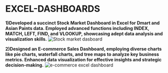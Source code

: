 # EXCEL-DASHBOARDS
**1)Developed a succinct Stock Market Dashboard in Excel for Dmart and Asian Paints data. Employed advanced functions including INDEX, MATCH, LEFT, FIND, and VLOOKUP, showcasing adept data analysis and visualization skills.**
![Stock market dasboard](https://github.com/Sanya-Arora-22/EXCEL-DASHBOARDS/assets/125757893/dcd61b5f-939b-4b01-8b07-f517193fedd5)

**2)Designed an E-commerce Sales Dashboard, employing diverse charts like pie charts, waterfall charts, and tree maps to analyze key business metrics. Enhanced data visualization for effective insights and strategic decision-making.**
![e-commerce excel dashboard](https://github.com/Sanya-Arora-22/EXCEL-DASHBOARDS/assets/125757893/eaf5d4e6-ffb7-4b2f-8e9f-a099e094e031)

